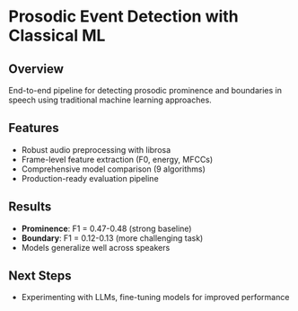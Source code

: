 # Prosodic Event Detection with Classical ML

## Overview
End-to-end pipeline for detecting prosodic prominence and boundaries in speech
using traditional machine learning approaches.

## Features
- Robust audio preprocessing with librosa
- Frame-level feature extraction (F0, energy, MFCCs)
- Comprehensive model comparison (9 algorithms)
- Production-ready evaluation pipeline

## Results
- **Prominence**: F1 = 0.47-0.48 (strong baseline)
- **Boundary**: F1 = 0.12-0.13 (more challenging task)
- Models generalize well across speakers

## Next Steps
- Experimenting with LLMs, fine-tuning models for improved performance
